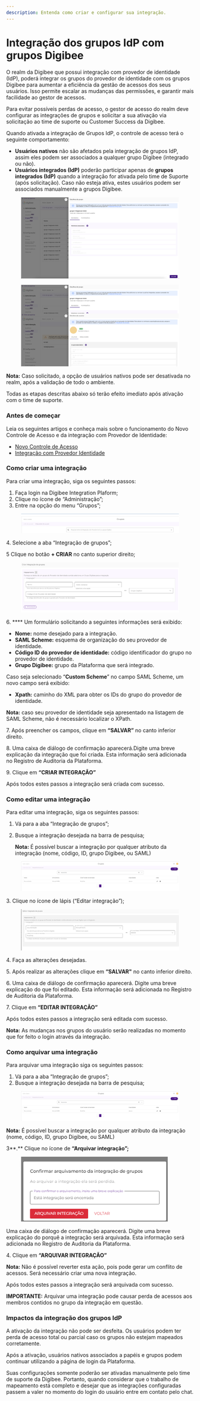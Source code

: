 ```yaml
---
description: Entenda como criar e configurar sua integração.
---
```


# Integração dos grupos IdP com grupos Digibee

O realm da Digibee que possui integração com provedor de identidade (IdP), poderá integrar os grupos do provedor de identidade com os grupos Digibee para aumentar a eficiência da gestão de acessos dos seus usuários. Isso permite escalar as mudanças das permissões, e garantir mais facilidade ao gestor de acessos.

Para evitar possíveis perdas de acesso, o gestor de acesso do realm deve configurar as integrações de grupos e solicitar a sua ativação via solicitação ao time de suporte ou Customer Success da Digibee.

Quando ativada a integração de Grupos IdP, o controle de acesso terá o seguinte comportamento:

* **Usuários nativos** não são afetados pela integração de grupos IdP, assim eles podem ser associados a qualquer grupo Digibee (integrado ou não).
* **Usuários integrados (IdP)** poderão participar apenas de **grupos integrados (IdP)** quando a integração for ativada pelo time de Suporte (após solicitação). Caso não esteja ativa, estes usuários podem ser associados manualmente a grupos Digibee.

<figure><img src="../../.gitbook/assets/Imagem 1 (3).png" alt=""><figcaption></figcaption></figure>

<figure><img src="../../.gitbook/assets/imagem 2.png" alt=""><figcaption></figcaption></figure>

**Nota:** Caso solicitado, a opção de usuários nativos pode ser desativada no realm, após a validação de todo o ambiente.

Todas as etapas descritas abaixo só terão efeito imediato após ativação com o time de suporte.

### **Antes de começar**

Leia os seguintes artigos e conheça mais sobre o funcionamento do Novo Controle de Acesso e da integração com Provedor de Identidade:

* [Novo Controle de Acesso](../novo-controle-de-acesso/)
* [Integração com Provedor Identidade](./)

### **Como criar uma integração**

Para criar uma integração, siga os seguintes passos:

1. Faça login na Digibee Integration Plaform;
2. Clique no ícone de “Administração”;
3. Entre na opção do menu “Grupos”;

<figure><img src="../../.gitbook/assets/Imagem 3.png" alt=""><figcaption></figcaption></figure>

4\. Selecione a aba “Integração de grupos”;

5 Clique no botão **+ CRIAR** no canto superior direito;

<figure><img src="../../.gitbook/assets/Imagem 4 (2).png" alt=""><figcaption></figcaption></figure>

6\. **** Um formulário solicitando a seguintes informações será exibido:

* **Nome:** nome desejado para a integração.
* **SAML Scheme:** esquema de organização do seu provedor de identidade.
* **Código ID do provedor de identidade:** código identificador do grupo no provedor de identidade.
* **Grupo Digibee:** grupo da Plataforma que será integrado.



Caso seja selecionado “**Custom Scheme**” no campo SAML Scheme, um novo campo será exibido:                                                                                                                                                                                                    &#x20;

* **Xpath:** caminho do XML para obter os IDs do grupo do provedor de identidade.



**Nota:** caso seu provedor de identidade seja apresentado na listagem de SAML Scheme, não é necessário localizar o XPath.

7\. Após preencher os campos, clique em **“SALVAR”**  no canto inferior direito.

8\. Uma caixa de  diálogo de confirmação aparecerá.Digite uma breve explicação da integração que foi criada. Esta informação será adicionada no Registro de Auditoria da Plataforma.

9\. Clique em **“CRIAR INTEGRAÇÃO”**

Após todos estes passos a integração será criada com sucesso.

### **Como editar uma integração**

Para editar uma integração, siga os seguintes passos:

1. Vá para a aba “Integração de grupos”;
2.  Busque a integração desejada na barra de pesquisa;

    **Nota:** É possível buscar a integração por qualquer atributo da integração (nome, código, ID, grupo Digibee, ou SAML)

<figure><img src="../../.gitbook/assets/Imagem 5 (1).png" alt=""><figcaption></figcaption></figure>

3\. Clique no ícone de lápis (“Editar integração”);

<figure><img src="../../.gitbook/assets/Imagem 6 (2).png" alt=""><figcaption></figcaption></figure>

4\. Faça as alterações desejadas.

5\. Após realizar as alterações clique em **“SALVAR"**  no canto inferior direito.

6\. Uma caixa de diálogo de confirmação aparecerá. Digite uma breve explicação do que foi editado. Esta informação será adicionada no Registro de Auditoria da Plataforma.

7\. Clique em **“EDITAR INTEGRAÇÃO”**

Após todos estes passos a integração será editada com sucesso.

**Nota:** As mudanças nos grupos do usuário serão realizadas no momento que for feito o login através da integração.

### **Como arquivar uma integração**

Para arquivar uma integração siga os seguintes passos:

1. Vá para a aba “Integração de grupos”;
2. Busque a integração desejada na barra de pesquisa;

<figure><img src="../../.gitbook/assets/Imagem 7.png" alt=""><figcaption></figcaption></figure>

**Nota:** É possível buscar a integração por qualquer atributo da integração (nome, código, ID, grupo Digibee, ou SAML)

3**.** Clique no ícone de **“**Arquivar integração**”;**

<figure><img src="../../.gitbook/assets/imagem 8.png" alt=""><figcaption></figcaption></figure>

Uma caixa de diálogo de confirmação aparecerá. Digite uma breve explicação do porquê a integração será arquivada. Esta informação será adicionada no Registro de Auditoria da Plataforma.

4\. Clique em **“ARQUIVAR INTEGRAÇÃO”**

**Nota:** Não é possível reverter esta ação, pois pode gerar um conflito de acessos. Será necessário criar uma nova integração.

Após todos estes passos a integração será arquivada com sucesso.

**IMPORTANTE:** Arquivar uma integração pode causar perda de acessos aos membros contidos no grupo da integração em questão.

### **Impactos da integração dos grupos IdP**

A ativação da integração não pode ser desfeita. Os usuários podem ter perda de acesso total ou parcial caso os grupos não estejam mapeados corretamente.

Após a ativação, usuários nativos associados a papéis e grupos podem continuar utilizando a página de login da Plataforma.

Suas configurações somente poderão ser ativadas manualmente pelo time de suporte da Digibee. Portanto, quando considerar que o trabalho de mapeamento está completo e desejar que as integrações configuradas passem a valer no momento do login do usuário entre em contato pelo chat.
